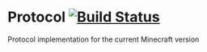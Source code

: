Protocol [![Build Status](https://travis-ci.org/Laxio/Protocol.svg?branch=master)](https://travis-ci.org/Laxio/Protocol)
========

Protocol implementation for the current Minecraft version
